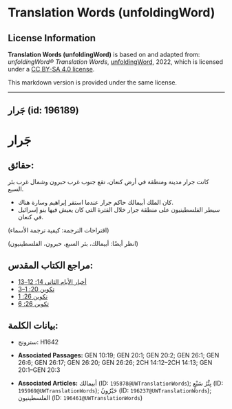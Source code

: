 # Translation Words (unfoldingWord)

## License Information

**Translation Words (unfoldingWord)** is based on and adapted from: _unfoldingWord® Translation Words_, [unfoldingWord](https://unfoldingword.org/utw), 2022, which is licensed under a [CC BY-SA 4.0 license](https://creativecommons.org/licenses/by-sa/4.0/legalcode.en).

This markdown version is provided under the same license.



--------------------------------

## جَرار (id: 196189)

جَرار
=====

حقائق:
------

كانت جرار مدينة ومنطقة في أرض كنعان، تقع جنوب غرب حبرون وشمال غرب بئر السبع.

* كان الملك أبيمالك حاكم جرار عندما استقر إبراهيم وسارة هناك.
* سيطر الفلسطينيون على منطقة جرار خلال الفترة التي كان يعيش فيها بنو إسرائيل في كنعان.

(اقتراحات الترجمة: كيفية ترجمة الأسماء)

(انظر أيضًا: أبيمالك، بئر السبع، حبرون، الفلسطينيون)

مراجع الكتاب المقدس:
--------------------

* [أخبار الأيام الثاني 14: 12–13](https://ref.ly/2Chr14:12-2Chr14:13)
* [تكوين 20: 1–3](https://ref.ly/Gen20:1-Gen20:3)
* [تكوين 26: 1](https://ref.ly/Gen26:1)
* [تكوين 26: 6](https://ref.ly/Gen26:6)

بيانات الكلمة:
--------------

* سترونج: H1642

* **Associated Passages:** GEN 10:19; GEN 20:1; GEN 20:2; GEN 26:1; GEN 26:6; GEN 26:17; GEN 26:20; GEN 26:26; 2CH 14:12–2CH 14:13; GEN 20:1–GEN 20:3
* **Associated Articles:** أبيمالك (ID: `195878@UWTranslationWords`); بِئْرُ سَبْعٍ (ID: `195969@UWTranslationWords`); حَبْرُونُ (ID: `196237@UWTranslationWords`); الفلسطينيون (ID: `196461@UWTranslationWords`)

